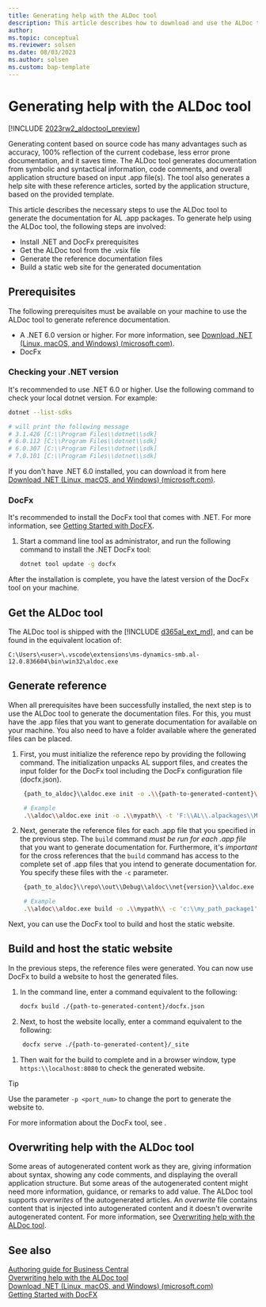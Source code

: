 ```yaml
---
title: Generating help with the ALDoc tool
description: This article describes how to download and use the ALDoc tool to generate reference help for first party apps for Business Central. 
author: 
ms.topic: conceptual
ms.reviewer: solsen
ms.date: 08/03/2023
ms.author: solsen
ms.custom: bap-template
---
```


# Generating help with the ALDoc tool

[!INCLUDE [2023rw2_aldoctool_preview](../developer/includes/2023rw2_aldoctool_preview.md)]

Generating content based on source code has many advantages such as accuracy, 100% reflection of the current codebase, less error prone documentation, and it saves time. The ALDoc tool generates documentation from symbolic and syntactical information, code comments, and overall application structure based on input .app file(s). The tool also generates a help site with these reference articles, sorted by the application structure, based on the provided template.

This article describes the necessary steps to use the ALDoc tool to generate the documentation for AL .app packages. To generate help using the ALDoc tool, the following steps are involved: 

* Install .NET and DocFx prerequisites
* Get the ALDoc tool from the .vsix file
* Generate the reference documentation files
* Build a static web site for the generated documentation

## Prerequisites

The following prerequisites must be available on your machine to use the ALDoc tool to generate reference documentation.

- A .NET 6.0 version or higher. For more information, see [Download .NET (Linux, macOS, and Windows) (microsoft.com)](https://dotnet.microsoft.com/download).
- DocFx

### Checking your .NET version

It's recommended to use .NET 6.0 or higher. Use the following command to check your local dotnet version. For example:

```bash
dotnet --list-sdks

# will print the following message
# 3.1.426 [C:\\Program Files\\dotnet\\sdk]
# 6.0.112 [C:\\Program Files\\dotnet\\sdk]
# 6.0.307 [C:\\Program Files\\dotnet\\sdk]
# 7.0.101 [C:\\Program Files\\dotnet\\sdk]
```

If you don't have .NET 6.0 installed, you can download it from here [Download .NET (Linux, macOS, and Windows) (microsoft.com)](https://dotnet.microsoft.com/en-us/download).

### DocFx

It's recommended to install the DocFx tool that comes with .NET. For more information, see [Getting Started with DocFX](https://dotnet.github.io/docfx/index.html).

1. Start a command line tool as administrator, and run the following command to install the .NET DocFx tool:  
    ```bash
    dotnet tool update -g docfx
    ```

After the installation is complete, you have the latest version of the DocFx tool on your machine.

## Get the ALDoc tool

The ALDoc tool is shipped with the [!INCLUDE [d365al_ext_md](../includes/d365al_ext_md.md)], and can be found in the equivalent location of:  

```
C:\Users\<user>\.vscode\extensions\ms-dynamics-smb.al-12.0.836604\bin\win32\aldoc.exe
```

## Generate reference

When all prerequisites have been successfully installed, the next step is to use the ALDoc tool to generate the documentation files. For this, you must have the .app files that you want to generate documentation for available on your machine. You also need to have a folder available where the generated files can be placed.

1. First, you must initialize the reference repo by providing the following command. The initialization unpacks AL support files, and creates the input folder for the DocFx tool including the DocFx configuration file (docfx.json).  

    ```bash
     {path_to_aldoc}\\aldoc.exe init -o .\\{path-to-generated-content}\\ -t '{path_to_package1}','{path_to_package2}',...,'{path_to_package3}'
    ```
    ```bash
     # Example
     .\\aldoc\\aldoc.exe init -o .\\mypath\\ -t 'F:\\AL\\.alpackages\\Microsoft_System Application_23.0.00000.00000.app'
    ```

2. Next, generate the reference files for each .app file that you specified in the previous step. The `build` command *must be run for each .app file* that you want to generate documentation for. Furthermore, it's *important* for the cross references that the `build` command has access to the complete set of .app files that you intend to generate documentation for. You specify these files with the `-c` parameter.

    ```bash
     {path_to_aldoc}\\repo\\out\\Debug\\aldoc\\net{version}\\aldoc.exe build -o .\\{path-to-generated-content}\\ -c '{path_to_package1}','{path_to_package2}',...,'{path_to_package3}' -s {path_to_package}
     ```
    ```bash
     # Example
     .\\aldoc\\aldoc.exe build -o .\\mypath\\ -c 'c:\\my_path_package1','c:\\my_path_package2','c:\\my_path_package3' -s 'F:\\AL\\.alpackages\\Microsoft_System Application_23.0.00000.00000.app'
    ```

Next, you can use the DocFx tool to build and host the static website.

## Build and host the static website

In the previous steps, the reference files were generated. You can now use DocFx to build a website to host the generated files. 

1. In the command line, enter a command equivalent to the following:  
    ```bash
    docfx build ./{path-to-generated-content}/docfx.json
    ```
2. Next, to host the website locally, enter a command equivalent to the following:
```bash  
    docfx serve ./{path-to-generated-content}/_site
```
1. Then wait for the build to complete and in a browser window, type `https:\\localhost:8080` to check the generated website.

> [!TIP]  
> Use the parameter `-p <port_num>` to change the port to generate the website to.

For more information about the DocFx tool, see [](https://dotnet.github.io/docfx/index.html).

## Overwriting help with the ALDoc tool

Some areas of autogenerated content work as they are, giving information about syntax, showing any code comments, and displaying the overall application structure. But some areas of the autogenerated content might need more information, guidance, or remarks to add value. The ALDoc tool supports *overwrites* of the autogenerated articles. An *overwrite* file contains content that is injected into autogenerated content and it doesn't overwrite autogenerated content. For more information, see [Overwriting help with the ALDoc tool](help-aldoc-overwrites.md).

## See also

[Authoring guide for Business Central](writing-guide.md)  
[Overwriting help with the ALDoc tool](help-aldoc-overwrites.md)  
[Download .NET (Linux, macOS, and Windows) (microsoft.com)](https://dotnet.microsoft.com/download)  
[Getting Started with DocFX](https://dotnet.github.io/docfx/tutorial/docfx_getting_started.html)  